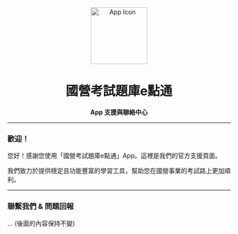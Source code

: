 <div align="center">
  <img src="https://[你的App圖示的URL]" alt="App Icon" width="128">
  <h1>國營考試題庫e點通</h1>
  <p><strong>App 支援與聯絡中心</strong></p>
</div>

---

### 歡迎！

您好！感謝您使用「國營考試題庫e點通」App。這裡是我們的官方支援頁面。

我們致力於提供穩定且功能豐富的學習工具，幫助您在國營事業的考試路上更加順利。

---

### 聯繫我們 & 問題回報
... (後面的內容保持不變)
